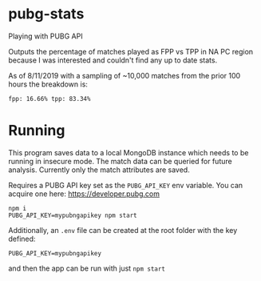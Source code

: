 # pubg-stats
Playing with PUBG API

Outputs the percentage of matches played as FPP vs TPP in NA PC region because I was interested and couldn't find any up to date stats.

As of 8/11/2019 with a sampling of ~10,000 matches from the prior 100 hours the breakdown is:

```
fpp: 16.66% tpp: 83.34%
```

# Running

This program saves data to a local MongoDB instance which needs to be running in insecure mode. The match data can be queried for future analysis. Currently only the match attributes are saved.

Requires a PUBG API key set as the `PUBG_API_KEY` env variable. You can acquire one here: https://developer.pubg.com

```
npm i
PUBG_API_KEY=mypubngapikey npm start
```

Additionally, an `.env` file can be created at the root folder with the key defined:

```
PUBG_API_KEY=mypubngapikey
```

and then the app can be run with just `npm start`